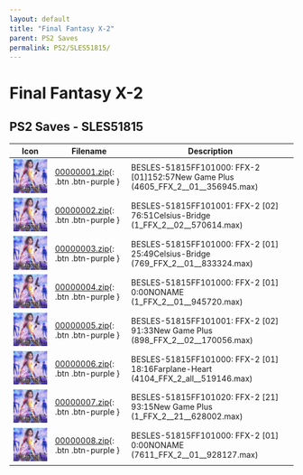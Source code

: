 ```yaml
---
layout: default
title: "Final Fantasy X-2"
parent: PS2 Saves
permalink: PS2/SLES51815/
---
```

# Final Fantasy X-2

## PS2 Saves - SLES51815

| Icon | Filename | Description |
|------|----------|-------------|
| ![Final Fantasy X-2](icon0.png) | [00000001.zip](00000001.zip){: .btn .btn-purple } | BESLES-51815FF101000: FFX-2 [01]152:57New Game Plus (4605_FFX_2__01__356945.max) |
| ![Final Fantasy X-2](icon0.png) | [00000002.zip](00000002.zip){: .btn .btn-purple } | BESLES-51815FF101001: FFX-2 [02] 76:51Celsius-Bridge (1_FFX_2__02__570614.max) |
| ![Final Fantasy X-2](icon0.png) | [00000003.zip](00000003.zip){: .btn .btn-purple } | BESLES-51815FF101000: FFX-2 [01] 25:49Celsius-Bridge (769_FFX_2__01__833324.max) |
| ![Final Fantasy X-2](icon0.png) | [00000004.zip](00000004.zip){: .btn .btn-purple } | BESLES-51815FF101000: FFX-2 [01]  0:00NONAME (1_FFX_2__01__945720.max) |
| ![Final Fantasy X-2](icon0.png) | [00000005.zip](00000005.zip){: .btn .btn-purple } | BESLES-51815FF101001: FFX-2 [02] 91:33New Game Plus (898_FFX_2__02__170056.max) |
| ![Final Fantasy X-2](icon0.png) | [00000006.zip](00000006.zip){: .btn .btn-purple } | BESLES-51815FF101000: FFX-2 [01] 18:16Farplane-Heart (4104_FFX_2_all__519146.max) |
| ![Final Fantasy X-2](icon0.png) | [00000007.zip](00000007.zip){: .btn .btn-purple } | BESLES-51815FF101020: FFX-2 [21] 93:15New Game Plus (1_FFX_2__21__628002.max) |
| ![Final Fantasy X-2](icon0.png) | [00000008.zip](00000008.zip){: .btn .btn-purple } | BESLES-51815FF101000: FFX-2 [01]  0:00NONAME (7611_FFX_2__01__928127.max) |
